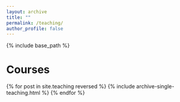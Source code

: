 ```yaml
---
layout: archive
title: ""
permalink: /teaching/
author_profile: false
---
```


{% include base_path %}

Courses
======

{% for post in site.teaching reversed %}
  {% include archive-single-teaching.html %}
{% endfor %}
